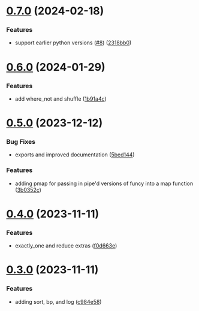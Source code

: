 # [0.7.0](https://github.com/iloveitaly/funcy-pipe/compare/v0.6.0...v0.7.0) (2024-02-18)


### Features

* support earlier python versions ([#8](https://github.com/iloveitaly/funcy-pipe/issues/8)) ([2318bb0](https://github.com/iloveitaly/funcy-pipe/commit/2318bb0b70ad703386633bd2dabb9eb7a1a271a7))



# [0.6.0](https://github.com/iloveitaly/funcy-pipe/compare/v0.5.0...v0.6.0) (2024-01-29)


### Features

* add where_not and shuffle ([1b91a4c](https://github.com/iloveitaly/funcy-pipe/commit/1b91a4c385169ccd8b442dc06814a7974de08d8e))



# [0.5.0](https://github.com/iloveitaly/funcy-pipe/compare/v0.4.0...v0.5.0) (2023-12-12)


### Bug Fixes

* exports and improved documentation ([5bed144](https://github.com/iloveitaly/funcy-pipe/commit/5bed144efce9d5a5f293cad8f9465ac2612ca752))


### Features

* adding pmap for passing in pipe'd versions of funcy into a map function ([3b0352c](https://github.com/iloveitaly/funcy-pipe/commit/3b0352c6d94cf2c28b4771f541102005e62c0ceb))



# [0.4.0](https://github.com/iloveitaly/funcy-pipe/compare/v0.3.0...v0.4.0) (2023-11-11)


### Features

* exactly_one and reduce extras ([f0d663e](https://github.com/iloveitaly/funcy-pipe/commit/f0d663ed973cc2c95e452aa2385a478a2816acfb))



# [0.3.0](https://github.com/iloveitaly/funcy-pipe/compare/v0.2.0...v0.3.0) (2023-11-11)


### Features

* adding sort, bp, and log ([c984e58](https://github.com/iloveitaly/funcy-pipe/commit/c984e58fee35d4794e0a6363c627763c208e09e1))



